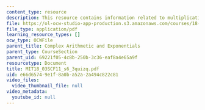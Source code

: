 ```yaml
---
content_type: resource
description: This resource contains information related to multiplication by i.
file: https://ol-ocw-studio-app-production.s3.amazonaws.com/courses/18-03sc-differential-equations-fall-2011/e66d65749e1f8a0ba52a2a494c822c81_MIT18_03SCF11_s6_3quizq.pdf
file_type: application/pdf
learning_resource_types: []
ocw_type: OCWFile
parent_title: Complex Arithmetic and Exponentials
parent_type: CourseSection
parent_uid: 69221f05-4c8b-250b-3c36-eaf8a4e65a9f
resourcetype: Document
title: MIT18_03SCF11_s6_3quizq.pdf
uid: e66d6574-9e1f-8a0b-a52a-2a494c822c81
video_files:
  video_thumbnail_file: null
video_metadata:
  youtube_id: null
---
```


